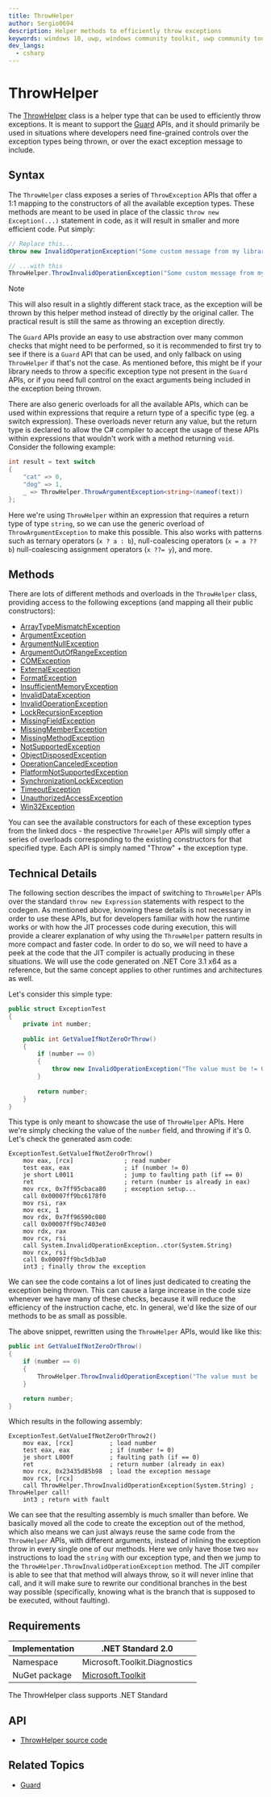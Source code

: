 ```yaml
---
title: ThrowHelper
author: Sergio0694
description: Helper methods to efficiently throw exceptions
keywords: windows 10, uwp, windows community toolkit, uwp community toolkit, uwp toolkit, debug, net core, net standard
dev_langs:
  - csharp
---
```


# ThrowHelper

The [ThrowHelper](https://docs.microsoft.com/dotnet/api/microsoft.toolkit.diagnostics.ThrowHelper) class is a helper type that can be used to efficiently throw exceptions. It is meant to support the [Guard](Guard.md) APIs, and it should primarily be used in situations where developers need fine-grained controls over the exception types being thrown, or over the exact exception message to include.

## Syntax

The `ThrowHelper` class exposes a series of `ThrowException` APIs that offer a 1:1 mapping to the constructors of all the available exception types. These methods are meant to be used in place of the classic `throw new Exception(...)` statement in code, as it will result in smaller and more efficient code. Put simply:

```csharp
// Replace this...
throw new InvalidOperationException("Some custom message from my library");

// ...with this
ThrowHelper.ThrowInvalidOperationException("Some custom message from my library");
```

> [!NOTE]
> This will also result in a slightly different stack trace, as the exception will be thrown by this helper method instead of directly by the original caller. The practical result is still the same as throwing an exception directly.

The `Guard` APIs provide an easy to use abstraction over many common checks that might need to be performed, so it is recommended to first try to see if there is a `Guard` API that can be used, and only fallback on using `ThrowHelper` if that's not the case. As mentioned before, this might be if your library needs to throw a specific exception type not present in the `Guard` APIs, or if you need full control on the exact arguments being included in the exception being thrown.

There are also generic overloads for all the available APIs, which can be used within expressions that require a return type of a specific type (eg. a switch expression). These overloads never return any value, but the return type is declared to allow the C# compiler to accept the usage of these APIs within expressions that wouldn't work with a method returning `void`. Consider the following example:

```csharp
int result = text switch
{
    "cat" => 0,
    "dog" => 1,
    _ => ThrowHelper.ThrowArgumentException<string>(nameof(text))
};
```

Here we're using `ThrowHelper` within an expression that requires a return type of type `string`, so we can use the generic overload of `ThrowArgumentException` to make this possible. This also works with patterns such as ternary operators (`x ? a : b`), null-coalescing operators (`x = a ?? b`) null-coalescing assignment operators (`x ??= y`), and more.

## Methods

There are lots of different methods and overloads in the `ThrowHelper` class, providing access to the following exceptions (and mapping all their public constructors):

- [ArrayTypeMismatchException](https://docs.microsoft.com/dotnet/api/system.ArrayTypeMismatchException)
- [ArgumentException](https://docs.microsoft.com/dotnet/api/system.ArgumentException)
- [ArgumentNullException](https://docs.microsoft.com/dotnet/api/system.ArgumentNullException)
- [ArgumentOutOfRangeException](https://docs.microsoft.com/dotnet/api/system.ArgumentOutOfRangeException)
- [COMException](https://docs.microsoft.com/dotnet/api/system.runtime.interopservices.COMException)
- [ExternalException](https://docs.microsoft.com/dotnet/api/system.runtime.interopservices.ExternalException)
- [FormatException](https://docs.microsoft.com/dotnet/api/system.FormatException)
- [InsufficientMemoryException](https://docs.microsoft.com/dotnet/api/system.InsufficientMemoryException)
- [InvalidDataException](https://docs.microsoft.com/dotnet/api/system.io.InvalidDataException)
- [InvalidOperationException](https://docs.microsoft.com/dotnet/api/system.InvalidOperationException)
- [LockRecursionException](https://docs.microsoft.com/dotnet/api/system.threading.LockRecursionException)
- [MissingFieldException](https://docs.microsoft.com/dotnet/api/system.MissingFieldException)
- [MissingMemberException](https://docs.microsoft.com/dotnet/api/system.MissingMemberException)
- [MissingMethodException](https://docs.microsoft.com/dotnet/api/system.MissingMethodException)
- [NotSupportedException](https://docs.microsoft.com/dotnet/api/system.NotSupportedException)
- [ObjectDisposedException](https://docs.microsoft.com/dotnet/api/system.ObjectDisposedException)
- [OperationCanceledException](https://docs.microsoft.com/dotnet/api/system.OperationCanceledException)
- [PlatformNotSupportedException](https://docs.microsoft.com/dotnet/api/system.PlatformNotSupportedException)
- [SynchronizationLockException](https://docs.microsoft.com/dotnet/api/system.threading.SynchronizationLockException)
- [TimeoutException](https://docs.microsoft.com/dotnet/api/system.TimeoutException)
- [UnauthorizedAccessException](https://docs.microsoft.com/dotnet/api/system.UnauthorizedAccessException)
- [Win32Exception](https://docs.microsoft.com/dotnet/api/system.componentmodel.Win32Exception)

You can see the available constructors for each of these exception types from the linked docs - the respective `ThrowHelper` APIs will simply offer a series of overloads corresponding to the existing constructors for that specified type. Each API is simply named "Throw" + the exception type.

## Technical Details

The following section describes the impact of switching to `ThrowHelper` APIs over the standard `throw new Expression` statements with respect to the codegen. As mentioned above, knowing these details is not necessary in order to use these APIs, but for developers familiar with how the runtime works or with how the JIT processes code during execution, this will provide a clearer explanation of why using the `ThrowHelper` pattern results in more compact and faster code. In order to do so, we will need to have a peek at the code that the JIT compiler is actually producing in these situations. We will use the code generated on .NET Core 3.1 x64 as a reference, but the same concept applies to other runtimes and architectures as well.

Let's consider this simple type:

```csharp
public struct ExceptionTest
{
    private int number;
    
    public int GetValueIfNotZeroOrThrow()
    {
        if (number == 0)
        {
            throw new InvalidOperationException("The value must be != 0");
        }
        
        return number;
    }
}
```

This type is only meant to showcase the use of `ThrowHelper` APIs. Here we're simply checking the value of the `number` field, and throwing if it's 0. Let's check the generated asm code:

```x86asm
ExceptionTest.GetValueIfNotZeroOrThrow()
    mov eax, [rcx]              ; read number
    test eax, eax               ; if (number != 0)
    je short L0011              ; jump to faulting path (if == 0)
    ret                         ; return (number is already in eax)
    mov rcx, 0x7ff95cbaca80     ; exception setup...
    call 0x00007ff9bc6178f0
    mov rsi, rax
    mov ecx, 1
    mov rdx, 0x7ff96590c080
    call 0x00007ff9bc7403e0
    mov rdx, rax
    mov rcx, rsi
    call System.InvalidOperationException..ctor(System.String)
    mov rcx, rsi
    call 0x00007ff9bc5db3a0
    int3 ; finally throw the exception
```

We can see the code contains a lot of lines just dedicated to creating the exception being thrown. This can cause a large increase in the code size whenever we have many of these checks, because it will reduce the efficiency of the instruction cache, etc. In general, we'd like the size of our methods to be as small as possible.

The above snippet, rewritten using the `ThrowHelper` APIs, would like like this:

```csharp
public int GetValueIfNotZeroOrThrow()
{
    if (number == 0)
    {
        ThrowHelper.ThrowInvalidOperationException("The value must be != 0");
    }

    return number;
}
```

Which results in the following assembly:

```x86asm
ExceptionTest.GetValueIfNotZeroOrThrow2()
    mov eax, [rcx]          ; load number
    test eax, eax           ; if (number != 0)
    je short L000f          ; faulting path (if == 0)
    ret                     ; return number (already in eax)
    mov rcx, 0x23435d85b98  ; load the exception message
    mov rcx, [rcx]
    call ThrowHelper.ThrowInvalidOperationException(System.String) ; ThrowHelper call!
    int3 ; return with fault
```

We can see that the resulting assembly is much smaller than before. We basically moved all the code to create the exception out of the method, which also means we can just always reuse the same code from the `ThrowHelper` APIs, with different arguments, instead of inlining the exception throw in every single one of our methods. Here we only have those two `mov` instructions to load the `string` with our exception type, and then we jump to the `ThrowHelper.ThrowInvalidOperationException` method. The JIT compiler is able to see that that method will always throw, so it will never inline that call, and it will make sure to rewrite our conditional branches in the best way possible (specifically, knowing what is the branch that is supposed to be executed, without faulting).

## Requirements

| Implementation | .NET Standard 2.0 |
| --- | --- |
| Namespace | Microsoft.Toolkit.Diagnostics |
| NuGet package | [Microsoft.Toolkit](https://www.nuget.org/packages/Microsoft.Toolkit/) |

The ThrowHelper class supports .NET Standard

## API

* [ThrowHelper source code](https://github.com/Microsoft/WindowsCommunityToolkit/blob/master/Microsoft.Toolkit/Diagnostics/ThrowHelper.ThrowExceptions.cs)

## Related Topics

* [Guard](https://docs.microsoft.com/dotnet/api/microsoft.toolkit.diagnostics.guard)

